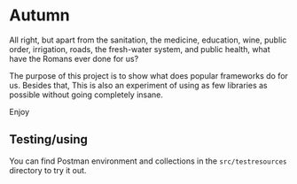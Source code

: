 # Autumn
All right, but apart from the sanitation, the medicine, education, wine, public order, irrigation, roads, the fresh-water system, and public health, what have the Romans ever done for us?

The purpose of this project is to show what does popular frameworks do for us.
Besides that, This is also an experiment of using as few libraries as possible without going completely insane.

Enjoy

## Testing/using
You can find Postman environment and collections in the ```src/testresources``` directory to try it out.
